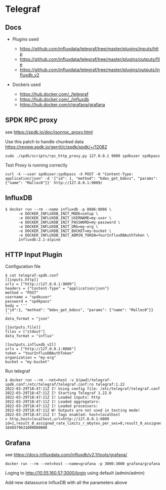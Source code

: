 # Telegraf

## Docs

* Plugins used
    * https://github.com/influxdata/telegraf/tree/master/plugins/inputs/http
    * https://github.com/influxdata/telegraf/tree/master/plugins/outputs/file
    * https://github.com/influxdata/telegraf/tree/master/plugins/outputs/influxdb_v2

* Dockers used
    * https://hub.docker.com/_/telegraf
    * https://hub.docker.com/_/influxdb
    * https://hub.docker.com/r/grafana/grafana

## SPDK RPC proxy

see https://spdk.io/doc/jsonrpc_proxy.html

Use this patch to handle chunked data https://review.spdk.io/gerrit/c/spdk/spdk/+/12082

```
sudo ./spdk/scripts/rpc_http_proxy.py 127.0.0.1 9009 spdkuser spdkpass
```

Test Proxy is running correctly
```
curl -k --user spdkuser:spdkpass -X POST -H "Content-Type: application/json" -d '{"id": 1, "method": "bdev_get_bdevs", "params": {"name": "Malloc0"}}' http://127.0.0.1:9009/
```

## InfluxDB

```
$ docker run --rm --name influxdb -p 8086:8086 \
      -e DOCKER_INFLUXDB_INIT_MODE=setup \
      -e DOCKER_INFLUXDB_INIT_USERNAME=my-user \
      -e DOCKER_INFLUXDB_INIT_PASSWORD=my-password \
      -e DOCKER_INFLUXDB_INIT_ORG=my-org \
      -e DOCKER_INFLUXDB_INIT_BUCKET=my-bucket \
      -e DOCKER_INFLUXDB_INIT_ADMIN_TOKEN=YourInfluxDBAuthToken \
      influxdb:2.1-alpine
```

## HTTP Input Plugin

Configuration file

```
$ cat telegraf-spdk.conf
[[inputs.http]]
urls = ["http://127.0.0.1:9009"]
headers = {"Content-Type" = "application/json"}
method = "POST"
username = "spdkuser"
password = "spdkpass"
body = '''
{"id":1, "method": "bdev_get_bdevs", "params": {"name": "Malloc0"}}
'''
data_format = "json"

[[outputs.file]]
files = ["stdout"]
data_format = "influx"

[[outputs.influxdb_v2]]
urls = ["http://127.0.0.1:8086"]
token = "YourInfluxDBAuthToken"
organization = "my-org"
bucket = "my-bucket"
```

Run telegraf

```
$ docker run --rm --net=host -v $(pwd)/telegraf-spdk.conf:/etc/telegraf/telegraf.conf:ro telegraf:1.22
2022-03-29T18:47:11Z I! Using config file: /etc/telegraf/telegraf.conf
2022-03-29T18:47:11Z I! Starting Telegraf 1.22.0
2022-03-29T18:47:11Z I! Loaded inputs: http
2022-03-29T18:47:11Z I! Loaded aggregators:
2022-03-29T18:47:11Z I! Loaded processors:
2022-03-29T18:47:11Z W! Outputs are not used in testing mode!
2022-03-29T18:47:11Z I! Tags enabled: host=localhost
> http,host=localhost,url=http://127.0.0.1:9009 id=1,result_0_assigned_rate_limits_r_mbytes_per_sec=0,result_0_assigned_rate_limits_rw_ios_per_sec=0,result_0_assigned_rate_limits_rw_mbytes_per_sec=0,result_0_assigned_rate_limits_w_mbytes_per_sec=0,result_0_block_size=512,result_0_num_blocks=131072 1648579631000000000
```

## Grafana

see https://docs.influxdata.com/influxdb/v2.1/tools/grafana/

```
docker run --rm --net=host --name=grafana -p 3000:3000 grafana/grafana
```

Loging to http://10.55.160.57:3000/login using default (admin/admin)

Add new datasource InfluxDB with all the parameters above
